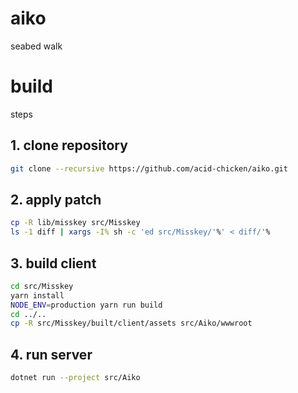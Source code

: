 # aiko

seabed walk

# build

steps

## 1. clone repository

```bash
git clone --recursive https://github.com/acid-chicken/aiko.git
```

## 2. apply patch

```bash
cp -R lib/misskey src/Misskey
ls -1 diff | xargs -I% sh -c 'ed src/Misskey/'%' < diff/'%
```

## 3. build client

```bash
cd src/Misskey
yarn install
NODE_ENV=production yarn run build
cd ../..
cp -R src/Misskey/built/client/assets src/Aiko/wwwroot
```

## 4. run server

```bash
dotnet run --project src/Aiko
```
